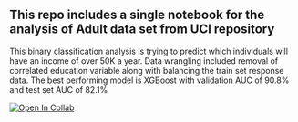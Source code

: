 ## This repo includes a single notebook for the analysis of Adult data set from UCI repository 
This binary classification analysis is trying to predict which individuals will have an income of over 50K a year.
Data wrangling included removal of correlated education variable along with balancing the train set response data.
The best performing model is XGBoost with validation AUC of 90.8% and test set AUC of 82.1%

[![Open In Collab](https://colab.research.google.com/assets/colab-badge.svg)](https://colab.research.google.com/github/naamabendor/home_exercise_adult_class/blob/main/vimeo_adult_class.ipynb)
